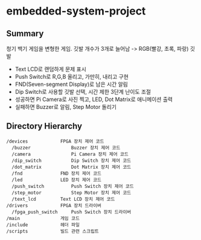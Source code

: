 embedded-system-project
=======================

Summary
-------
청기 백기 게임을 변형한 게임.
깃발 개수가 3개로 늘어남 -> RGB(빨강, 초록, 파랑) 깃발

- Text LCD로 랜덤하게 문제 표시
- Push Switch로 R,G,B 올리고, 가만히, 내리고 구현
- FND(Seven-segment Display)로 남은 시간 알림
- Dip Switch로 사용할 깃발 선택, 시간 제한 3단계 난이도 조절
- 성공하면 Pi Camera로 사진 찍고, LED, Dot Matrix로 애니메이션 출력
- 실패하면 Buzzer로 알림, Step Motor 돌리기

Directory Hierarchy
-------------------
```
/devices			FPGA 장치 제어 코드
  /buzzer	       		Buzzer 장치 제어 코드
  /camera	       		Pi Camera 장치 제어 코드
  /dip_switch			Dip Switch 장치 제어 코드
  /dot_matrix			Dot Matrix 장치 제어 코드
  /fnd				FND 장치 제어 코드
  /led				LED 장치 제어 코드
  /push_switch			Push Switch 장치 제어 코드
  /step_motor			Step Motor 장치 제어 코드
  /text_lcd			Text LCD 장치 제어 코드
/drivers			FPGA 장치 드라이버
  /fpga_push_switch		Push Switch 장치 드라이버
/main				게임 코드
/include			헤더 파일
/scripts			빌드 관련 스크립트
```
